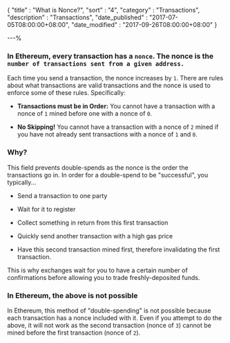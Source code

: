 {
"title"       : "What is Nonce?",
"sort"        : "4",
"category"    : "Transactions",
"description" : "Transactions",
"date_published" : "2017-07-05T08:00:00+08:00",
"date_modified"  : "2017-09-26T08:00:00+08:00"
}

---%


### In Ethereum, every transaction has a `nonce`. The nonce is the `number of transactions sent from a given address.`

Each time you send a transaction, the nonce increases by `1`. There are rules about what transactions are valid transactions and the nonce is used to enforce some of these rules. Specifically:

- **Transactions must be in Order:** You cannot have a transaction with a nonce of `1` mined before one with a nonce of `0`.

- **No Skipping!** You cannot have a transaction with a nonce of `2` mined if you have not already sent transactions with a nonce of `1` and `0`.

### Why?

This field prevents double-spends as the nonce is the order the transactions go in. In order for a double-spend to be "successful", you typically...

 * Send a transaction to one party

 * Wait for it to register

 * Collect something in return from this first transaction

 * Quickly send another transaction with a high gas price

 * Have this second transaction mined first, therefore invalidating the first transaction.

This is why exchanges wait for you to have a certain number of confirmations before allowing you to trade freshly-deposited funds.

### In Ethereum, the above is not possible

In Ethereum, this method of "double-spending" is not possible because each transaction has a nonce included with it. Even if you attempt to do the above, it will not work as the second transaction (nonce of `3`) cannot be mined before the first transaction (nonce of `2`).
